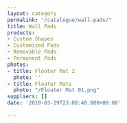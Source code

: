 ```yaml
---
layout: category
permalink: "/catalogue/wall-pads/"
title: Wall Pads
products:
- Custom Shapes
- Customized Pads
- Removable Pads
- Permanent Pads
photos:
- title: Floater Mat 2
  photo: ''
- title: Floater Mats
  photo: "/Floater Mat 01.png"
suppliers: []
date: '2019-03-29T23:08:48.000+00:00'

---
```

